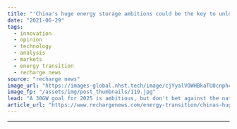 ```yaml
---
title: "'China's huge energy storage ambitions could be the key to unlock net zero'"
date: "2021-06-29"
tags: 
  - innovation
  - opinion
  - technology
  - analysis
  - markets
  - energy transition
  - recharge news
source: "recharge news"
image_url: "https://images-global.nhst.tech/image/cjYyalVOWHBkaTU0cnphcFR4K0tTVm5hS1Q0QThPNFg3RWczR1llcDNoOD0=/nhst/binary/e1c8e4af8702b24a9f67a9ac15b0f233"
image_fp: "/assets/img/post_thumbnails/119.jpg"
lead: "A 30GW goal for 2025 is ambitious, but don't bet against the nation meeting or beating it, writes Le Xu"
article_url: "https://www.rechargenews.com/energy-transition/chinas-huge-energy-storage-ambitions-could-be-the-key-to-unlock-net-zero/2-1-1030793"
---
```


---
